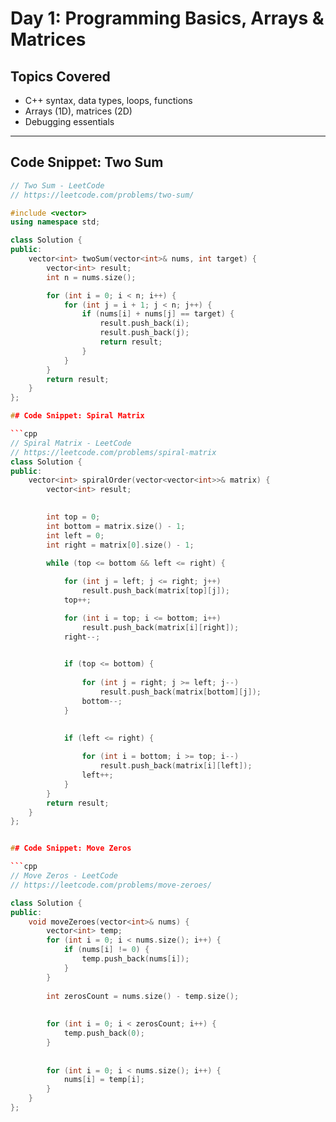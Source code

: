 # Day 1: Programming Basics, Arrays & Matrices

## Topics Covered
- C++ syntax, data types, loops, functions
- Arrays (1D), matrices (2D)
- Debugging essentials

---

## Code Snippet: Two Sum 

```cpp
// Two Sum - LeetCode 
// https://leetcode.com/problems/two-sum/

#include <vector>
using namespace std;

class Solution {
public:
    vector<int> twoSum(vector<int>& nums, int target) {
        vector<int> result;
        int n = nums.size();

        for (int i = 0; i < n; i++) {
            for (int j = i + 1; j < n; j++) {
                if (nums[i] + nums[j] == target) {
                    result.push_back(i);
                    result.push_back(j);
                    return result;
                }
            }
        }
        return result;
    }
};

## Code Snippet: Spiral Matrix

```cpp
// Spiral Matrix - LeetCode 
// https://leetcode.com/problems/spiral-matrix
class Solution {
public:
    vector<int> spiralOrder(vector<vector<int>>& matrix) {
        vector<int> result;
        

        int top = 0;
        int bottom = matrix.size() - 1;
        int left = 0;
        int right = matrix[0].size() - 1;

        while (top <= bottom && left <= right) {
            
            for (int j = left; j <= right; j++)
                result.push_back(matrix[top][j]);
            top++;

            for (int i = top; i <= bottom; i++)
                result.push_back(matrix[i][right]);
            right--;

           
            if (top <= bottom) {
                
                for (int j = right; j >= left; j--)
                    result.push_back(matrix[bottom][j]);
                bottom--;
            }

           
            if (left <= right) {
              
                for (int i = bottom; i >= top; i--)
                    result.push_back(matrix[i][left]);
                left++;
            }
        }
        return result;
    }
};


## Code Snippet: Move Zeros

```cpp
// Move Zeros - LeetCode 
// https://leetcode.com/problems/move-zeroes/

class Solution {
public:
    void moveZeroes(vector<int>& nums) {
        vector<int> temp;  
        for (int i = 0; i < nums.size(); i++) {
            if (nums[i] != 0) {
                temp.push_back(nums[i]);
            }
        }
        
        int zerosCount = nums.size() - temp.size();
        
       
        for (int i = 0; i < zerosCount; i++) {
            temp.push_back(0);
        }
        
        
        for (int i = 0; i < nums.size(); i++) {
            nums[i] = temp[i];
        }
    }
};


